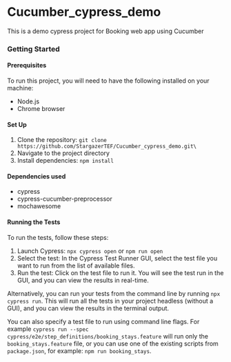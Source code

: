 # Cucumber_cypress_demo

This is a demo cypress project for Booking web app using Cucumber

### Getting Started
#### Prerequisites

To run this project, you will need to have the following installed on your machine:
+ Node.js
+ Chrome browser

#### Set Up

1. Clone the repository: `git clone https://github.com/StargazerTEF/Cucumber_cypress_demo.git\`
2. Navigate to the project directory
3. Install dependencies: `npm install`

#### Dependencies used

+ cypress
+ cypress-cucumber-preprocessor
+ mochawesome

#### Running the Tests

To run the tests, follow these steps:

1. Launch Cypress: `npx cypress open` or `npm run open`
2. Select the test: In the Cypress Test Runner GUI, select the test file you want to run from the list of available files.
3. Run the test: Click on the test file to run it. You will see the test run in the GUI, and you can view the results in real-time.

Alternatively, you can run your tests from the command line by running `npx cypress run`. This will run all the tests in your project headless (without a GUI), and you can view the results in the terminal output.

You can also specify a test file to run using command line flags. For example `cypress run --spec cypress/e2e/step_definitions/booking_stays.feature` will run only the `booking_stays.feature` file, or you can use one of the existing scripts from `package.json`, for example: `npm run booking_stays`.